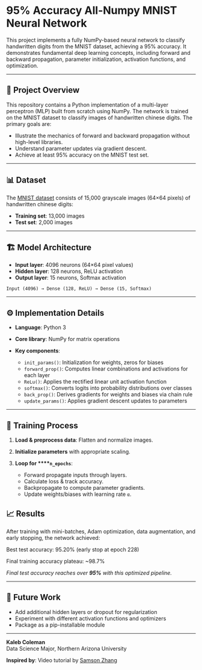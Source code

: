 # 95% Accuracy All-Numpy MNIST Neural Network

This project implements a fully NumPy-based neural network to classify handwritten digits from the MNIST dataset, achieving a 95% accuracy. It demonstrates fundamental deep learning concepts, including forward and backward propagation, parameter initialization, activation functions, and optimization.

---

## 📝 Project Overview

This repository contains a Python implementation of a multi-layer perceptron (MLP) built from scratch using NumPy. The network is trained on the MNIST dataset to classify images of handwritten chinese digits. The primary goals are:

* Illustrate the mechanics of forward and backward propagation without high-level libraries.
* Understand parameter updates via gradient descent.
* Achieve at least 95% accuracy on the MNIST test set.

---

## 📊 Dataset

The [MNIST dataset](https://www.kaggle.com/datasets/gpreda/chinese-mnist) consists of 15,000 grayscale images (64×64 pixels) of handwritten chinese digits:

* **Training set**: 13,000 images
* **Test set**: 2,000 images
---

## 🏗 Model Architecture

* **Input layer**: 4096 neurons (64×64 pixel values)
* **Hidden layer**: 128 neurons, ReLU activation
* **Output layer**: 15 neurons, Softmax activation

```
Input (4096) → Dense (128, ReLU) → Dense (15, Softmax)
```

---

## ⚙️ Implementation Details

* **Language**: Python 3
* **Core library**: NumPy for matrix operations
* **Key components**:

  * `init_params()`: Initialization for weights, zeros for biases
  * `forward_prop()`: Computes linear combinations and activations for each layer
  * `ReLu()`: Applies the rectified linear unit activation function
  * `softmax()`: Converts logits into probability distributions over classes
  * `back_prop()`: Derives gradients for weights and biases via chain rule
  * `update_params()`: Applies gradient descent updates to parameters

---

## 🚂 Training Process

1. **Load & preprocess data**: Flatten and normalize images.
2. **Initialize parameters** with appropriate scaling.
3. **Loop for \*\*\*\*`n_epochs`**:

   * Forward propagate inputs through layers.
   * Calculate loss & track accuracy.
   * Backpropagate to compute parameter gradients.
   * Update weights/biases with learning rate `α`.

## 📈 Results

After training with mini-batches, Adam optimization, data augmentation, and early stopping, the network achieved:

Best test accuracy: 95.20% (early stop at epoch 228)

Final training accuracy plateau: ~98.7%

*Final test accuracy reaches over ****95%**** with this optimized pipeline.*

---

## 🔭 Future Work

- Add additional hidden layers or dropout for regularization
- Experiment with different activation functions and optimizers
- Package as a pip-installable module

---

**Kaleb Coleman**  
Data Science Major, Northern Arizona University

**Inspired by**: Video tutorial by [Samson Zhang](https://www.youtube.com/watch?v=w8yWXqWQYmU)
